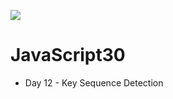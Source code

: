 ﻿![](https://javascript30.com/images/JS3-social-share.png)

# JavaScript30

* Day  12 - Key Sequence Detection
